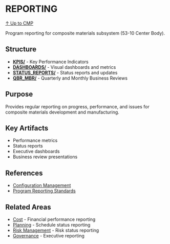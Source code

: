 # REPORTING

[↑ Up to CMP](../README.md)

Program reporting for composite materials subsystem (53-10 Center Body).

## Structure

- **[KPIS/](KPIS/)** - Key Performance Indicators
- **[DASHBOARDS/](DASHBOARDS/)** - Visual dashboards and metrics
- **[STATUS_REPORTS/](STATUS_REPORTS/)** - Status reports and updates
- **[QBR_MBR/](QBR_MBR/)** - Quarterly and Monthly Business Reviews

## Purpose

Provides regular reporting on progress, performance, and issues for composite materials development and manufacturing.

## Key Artifacts

- Performance metrics
- Status reports
- Executive dashboards
- Business review presentations

## References

- [Configuration Management](../../../../../../../../../../00-CONFIG/RULES.md)
- [Program Reporting Standards](../../../../../../../../../../../00-PROGRAM/)

## Related Areas

- [Cost](../COST/) - Financial performance reporting
- [Planning](../PLANNING/) - Schedule status reporting
- [Risk Management](../RISK_OPP/) - Risk status reporting
- [Governance](../GOVERNANCE/) - Executive reporting
